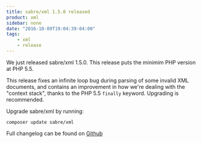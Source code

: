 ```yaml
---
title: sabre/xml 1.5.0 released
product: xml 
sidebar: none
date: "2016-10-09T19:04:39-04:00"
tags:
    - xml 
    - release
---
```


We just released sabre/xml 1.5.0. This release puts the minimim PHP version at
PHP 5.5.

This release fixes an infinite loop bug during parsing of some invalid XML
documents, and contains an improvement in how we're dealing with the "context
stack", thanks to the PHP 5.5 `finally` keyword. Upgrading is recommended.

Upgrade sabre/xml by running:

    composer update sabre/xml

Full changelog can be found on [Github][1]

[1]: https://github.com/fruux/sabre-xml/blob/1.5.0/CHANGELOG.md
[2]: https://github.com/fruux/sabre-xml/releases
